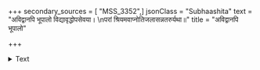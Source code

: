 +++
secondary_sources = [ "MSS_3352",]
jsonClass = "Subhaashita"
text = "अविद्वानपि भूपालो विद्यावृद्धोपसेवया।  \nपरां श्रियमवाप्नोतिजलासन्नतरुर्यथा॥"
title = "अविद्वानपि भूपालो"

+++

<details><summary>Text</summary>

अविद्वानपि भूपालो विद्यावृद्धोपसेवया।  
परां श्रियमवाप्नोतिजलासन्नतरुर्यथा॥
</details>
